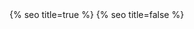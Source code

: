<head>
  <meta charset="utf-8" />
  <meta http-equiv="X-UA-Compatible" content="IE=edge" />
  <meta name="viewport" content="width=device-width, initial-scale=1" />
  {% seo title=true %}

  <link rel="preconnect" href="https://fonts.googleapis.com">
  <link rel="preconnect" href="https://fonts.gstatic.com" crossorigin>
  <link href="https://fonts.googleapis.com/css2?family=Bricolage+Grotesque:opsz,wght@12..96,300;12..96,500&display=swap" rel="stylesheet">
  <link rel="stylesheet" href="/assets/main.css?version=1.38" />
  <link rel="icon" type="image/x-icon" href="/assets/images/favicon.png" />
  <meta property="og:image" content="/assets/images/chris-wallace.jpg" />
  {% seo title=false %}
  <style>
  .fade-in-element,
  .art-collection img,
  .art-collection h3,
  .art-collection h4 {
      opacity: 0;
      transform: translateY(20px);
      transition: opacity 0.5s ease, transform 0.5s ease;
  }
  .fade-in-element.visible,
  .art-collection img.visible,
  .art-collection h3.visible,
  .art-collection h4.visible {
      opacity: 1;
      transform: translateY(0);
  }
  </style>
  <script>
    document.addEventListener('DOMContentLoaded', function() {
      let observerIndex = 0; // Declare a separate index for IntersectionObserver

      const elements = document.querySelectorAll('.fade-in-element,.art-collection img,.art-collection h3,.art-collection h4');
      const fadeIn = (el, delay) => {
          setTimeout(() => {
              el.classList.add('visible');
          }, delay);
      };
      elements.forEach((el, index) => {
          const delay = index * Math.round((300 / (elements.length / 4))); // 300ms delay for cascading effect
          fadeIn(el, delay);
      });
      const observer = new IntersectionObserver(entries => {
          entries.forEach(entry => {
              const delay = observerIndex * 100;  // 100ms delay for cascading effect
              if (entry.isIntersecting) {
                  fadeIn(entry.target, delay);
                  observer.unobserve(entry.target);
              }
              observerIndex++;  // Increment the observerIndex after each entry
          });
      });
      elements.forEach(el => observer.observe(el));
    });

</script>

</head>
